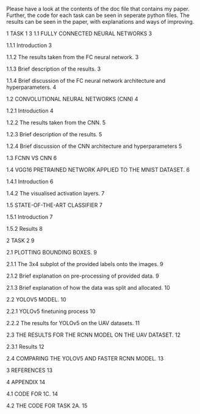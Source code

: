 Please have a look at the contents of the doc file that contains my paper. Further, the code for each task can be seen in seperate python files. The results can be seen in the paper, 
with explanations and ways of improving.


1	TASK 1	3
1.1	FULLY CONNECTED NEURAL NETWORKS	3

1.1.1	Introduction	3

1.1.2	The results taken from the FC neural network.	3

1.1.3	Brief description of the results.	3

1.1.4	Brief discussion of the FC neural network architecture and hyperparameters.	4

1.2	CONVOLUTIONAL NEURAL NETWORKS (CNN)	4

1.2.1	Introduction	4

1.2.2	The results taken from the CNN.	5

1.2.3	Brief description of the results.	5

1.2.4	Brief discussion of the CNN architecture and hyperparameters	5

1.3	FCNN VS CNN	6

1.4	VGG16 PRETRAINED NETWORK APPLIED TO THE MNIST DATASET.	6

1.4.1	Introduction	6

1.4.2	The visualised activation layers.	7

1.5	STATE-OF-THE-ART CLASSIFIER	7

1.5.1	Introduction	7

1.5.2	Results	8

2	TASK 2	9

2.1	PLOTTING BOUNDING BOXES.	9

2.1.1	The 3x4 subplot of the provided labels onto the images.	9

2.1.2	Brief explanation on pre-processing of provided data.	9

2.1.3	Brief explanation of how the data was split and allocated.	10

2.2	YOLOV5 MODEL.	10

2.2.1	YOLOv5 finetuning process	10

2.2.2	The results for YOLOv5 on the UAV datasets.	11

2.3	THE RESULTS FOR THE RCNN MODEL ON THE UAV DATASET.	12

2.3.1	Results	12

2.4	COMPARING THE YOLOV5 AND FASTER RCNN MODEL.	13

3	REFERENCES	13

4	APPENDIX	14

4.1	CODE FOR 1C.	14

4.2	THE CODE FOR TASK 2A.	15


